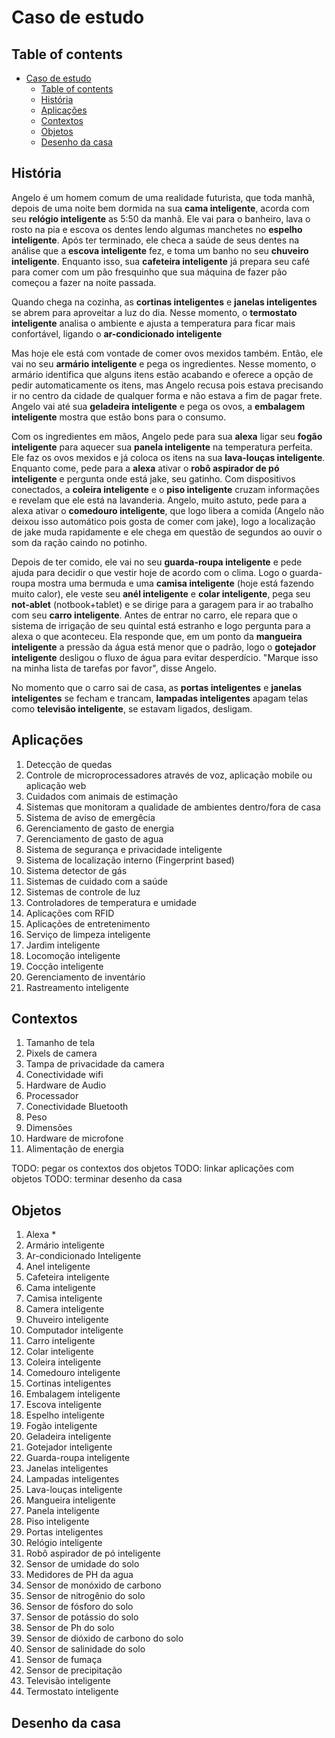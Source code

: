 # Caso de estudo

## Table of contents

- [Caso de estudo](#caso-de-estudo)
  - [Table of contents](#table-of-contents)
  - [História](#história)
  - [Aplicações](#aplicações)
  - [Contextos](#contextos)
  - [Objetos](#objetos)
  - [Desenho da casa](#desenho-da-casa)

## História

Angelo é um homem comum de uma realidade futurista, que toda manhã, depois de 
uma noite bem dormida na sua **cama inteligente**, acorda com seu 
**relógio inteligente** as 5:50 da manhã. Ele vai para o banheiro, lava o 
rosto na pia e escova os dentes lendo algumas manchetes no 
**espelho inteligente**. Após ter terminado, ele checa a saúde de seus dentes 
na análise que a **escova inteligente** fez, e toma um banho no seu 
**chuveiro inteligente**. Enquanto isso, sua **cafeteira inteligente** já 
prepara seu café para comer com um pão fresquinho que sua máquina de fazer 
pão começou a fazer na noite passada.

Quando chega na cozinha, as **cortinas inteligentes** e **janelas inteligentes** se abrem para aproveitar a luz do dia. Nesse momento, o **termostato inteligente** analisa o ambiente e ajusta a temperatura para ficar mais confortável, ligando o **ar-condicionado inteligente**

Mas hoje ele está com vontade de comer ovos mexidos também. Então, ele vai no 
seu **armário inteligente** e pega os ingredientes. Nesse momento, o armário
identifica que alguns itens estão acabando e oferece a opção de pedir
automaticamente os itens, mas Angelo recusa pois estava precisando ir no
centro da cidade de qualquer forma e não estava a fim de pagar frete. Angelo 
vai até sua **geladeira inteligente** e pega os ovos, a **embalagem inteligente** mostra que estão bons para o consumo.

Com os ingredientes em mãos, Angelo pede para sua **alexa** ligar seu 
**fogão inteligente** para aquecer sua **panela inteligente** na temperatura 
perfeita. Ele faz os ovos mexidos e já coloca os itens na sua 
**lava-louças inteligente**. Enquanto come, pede para a **alexa** ativar o
**robô aspirador de pó inteligente** e pergunta onde está jake, seu gatinho.
Com dispositivos conectados, a **coleira inteligente** e o **piso inteligente** cruzam informações e revelam que ele está na lavanderia. Angelo, muito astuto, pede para a alexa ativar o **comedouro inteligente**, que logo libera a comida (Angelo não deixou isso automático pois gosta de comer com jake), logo a localização de jake muda rapidamente e ele chega em questão de segundos ao ouvir o som da ração caindo no potinho.

Depois de ter comido, ele vai no seu **guarda-roupa inteligente** e pede ajuda
para decidir o que vestir hoje de acordo com o clima. Logo o guarda-roupa
mostra uma bermuda e uma **camisa inteligente** (hoje está fazendo muito calor), ele veste seu **anél inteligente** e **colar inteligente**, pega seu 
**not-ablet** (notbook+tablet) e se dirige para a garagem para ir ao trabalho 
com seu **carro inteligente**. Antes de entrar no carro, ele repara que o 
sistema de irrigação de seu quintal está estranho e logo pergunta para a alexa
o que aconteceu. Ela responde que, em um ponto da **mangueira inteligente** 
a pressão da água está menor que o padrão, logo o **gotejador inteligente**
desligou o fluxo de água para evitar desperdício. "Marque isso na minha lista
de tarefas por favor", disse Angelo.

No momento que o carro sai de casa, as **portas inteligentes** e 
**janelas inteligentes** se fecham e trancam, **lampadas inteligentes** apagam
telas como **televisão inteligente**, se estavam ligados, desligam.


## Aplicações
1.  Detecção de quedas
2.  Controle de microprocessadores através de voz, aplicação mobile ou 
    aplicação web 
3.  Cuidados com animais de estimação
4.  Sistemas que monitoram a qualidade de ambientes dentro/fora de casa
5.  Sistema de aviso de emergêcia 
6.  Gerenciamento de gasto de energia
7.  Gerenciamento de gasto de agua
8.  Sistema de segurança e privacidade inteligente
9.  Sistema de localização interno (Fingerprint based)
10. Sistema detector de gás
11. Sistemas de cuidado com a saúde 
12. Sistemas de controle de luz
13. Controladores de temperatura e umidade
14. Aplicações com RFID
15. Aplicações de entretenimento
16. Serviço de limpeza inteligente
17. Jardim inteligente
18. Locomoção inteligente
19. Cocção inteligente
20. Gerenciamento de inventário
21. Rastreamento inteligente 

## Contextos
1. Tamanho de tela
2. Pixels de camera
3. Tampa de privacidade da camera
4. Conectividade wifi
5. Hardware de Audio 
6. Processador
7. Conectividade Bluetooth
8. Peso
9. Dimensões
10. Hardware de microfone
11. Alimentação de energia

TODO: pegar os contextos dos objetos
TODO: linkar aplicações com objetos
TODO: terminar desenho da casa 

## Objetos
1.  Alexa *
2.  Armário inteligente
3.  Ar-condicionado Inteligente
4.  Anel inteligente 
5.  Cafeteira inteligente 
6.  Cama inteligente 
7.  Camisa inteligente 
8.  Camera inteligente 
9.  Chuveiro inteligente 
10. Computador inteligente 
11. Carro inteligente 
12. Colar inteligente 
13. Coleira inteligente 
14. Comedouro inteligente 
15. Cortinas inteligentes 
16. Embalagem inteligente 
17. Escova inteligente 
18. Espelho inteligente 
19. Fogão inteligente 
20. Geladeira inteligente 
21. Gotejador inteligente 
22. Guarda-roupa inteligente 
23. Janelas inteligentes 
24. Lampadas inteligentes 
25. Lava-louças inteligente 
26. Mangueira inteligente 
27. Panela inteligente 
28. Piso inteligente 
29. Portas inteligentes 
30. Relógio inteligente 
31. Robô aspirador de pó inteligente 
32. Sensor de umidade do solo 
33. Medidores de PH da agua
34. Sensor de monóxido de carbono
35. Sensor de nitrogênio do solo
36. Sensor de fósforo do solo
37. Sensor de potássio do solo
38. Sensor de Ph do solo
39. Sensor de dióxido de carbono do solo
40. Sensor de salinidade do solo
41. Sensor de fumaça
42. Sensor de precipitação
43. Televisão inteligente 
44. Termostato inteligente

## Desenho da casa


